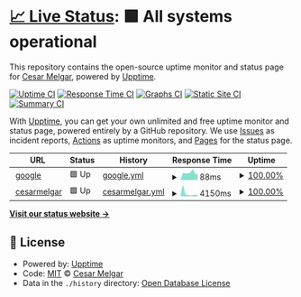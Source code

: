 # [📈 Live Status](https://jcmrmelgar.github.io/upptime): <!--live status--> **🟩 All systems operational**

This repository contains the open-source uptime monitor and status page for [Cesar Melgar](cesarmelgar.com), powered by [Upptime](https://github.com/upptime/upptime).

[![Uptime CI](https://github.com/jcmrmelgar/upptime/workflows/Uptime%20CI/badge.svg)](https://github.com/jcmrmelgar/upptime/actions?query=workflow%3A%22Uptime+CI%22)
[![Response Time CI](https://github.com/jcmrmelgar/upptime/workflows/Response%20Time%20CI/badge.svg)](https://github.com/jcmrmelgar/upptime/actions?query=workflow%3A%22Response+Time+CI%22)
[![Graphs CI](https://github.com/jcmrmelgar/upptime/workflows/Graphs%20CI/badge.svg)](https://github.com/jcmrmelgar/upptime/actions?query=workflow%3A%22Graphs+CI%22)
[![Static Site CI](https://github.com/jcmrmelgar/upptime/workflows/Static%20Site%20CI/badge.svg)](https://github.com/jcmrmelgar/upptime/actions?query=workflow%3A%22Static+Site+CI%22)
[![Summary CI](https://github.com/jcmrmelgar/upptime/workflows/Summary%20CI/badge.svg)](https://github.com/jcmrmelgar/upptime/actions?query=workflow%3A%22Summary+CI%22)

With [Upptime](https://upptime.js.org), you can get your own unlimited and free uptime monitor and status page, powered entirely by a GitHub repository. We use [Issues](https://github.com/jcmrmelgar/upptime/issues) as incident reports, [Actions](https://github.com/jcmrmelgar/upptime/actions) as uptime monitors, and [Pages](https://jcmrmelgar.github.io/upptime) for the status page.

<!--start: status pages-->
<!-- This summary is generated by Upptime (https://github.com/upptime/upptime) -->
<!-- Do not edit this manually, your changes will be overwritten -->
<!-- prettier-ignore -->
| URL | Status | History | Response Time | Uptime |
| --- | ------ | ------- | ------------- | ------ |
| <img alt="" src="https://favicons.githubusercontent.com/www.google.com" height="13"> [google](https://www.google.com) | 🟩 Up | [google.yml](https://github.com/jcmrmelgar/Upptime/commits/HEAD/history/google.yml) | <details><summary><img alt="Response time graph" src="./graphs/google/response-time-week.png" height="20"> 88ms</summary><br><a href="https://jcmrmelgar.github.io/upptime/history/google"><img alt="Response time 102" src="https://img.shields.io/endpoint?url=https%3A%2F%2Fraw.githubusercontent.com%2Fjcmrmelgar%2FUpptime%2FHEAD%2Fapi%2Fgoogle%2Fresponse-time.json"></a><br><a href="https://jcmrmelgar.github.io/upptime/history/google"><img alt="24-hour response time 82" src="https://img.shields.io/endpoint?url=https%3A%2F%2Fraw.githubusercontent.com%2Fjcmrmelgar%2FUpptime%2FHEAD%2Fapi%2Fgoogle%2Fresponse-time-day.json"></a><br><a href="https://jcmrmelgar.github.io/upptime/history/google"><img alt="7-day response time 88" src="https://img.shields.io/endpoint?url=https%3A%2F%2Fraw.githubusercontent.com%2Fjcmrmelgar%2FUpptime%2FHEAD%2Fapi%2Fgoogle%2Fresponse-time-week.json"></a><br><a href="https://jcmrmelgar.github.io/upptime/history/google"><img alt="30-day response time 81" src="https://img.shields.io/endpoint?url=https%3A%2F%2Fraw.githubusercontent.com%2Fjcmrmelgar%2FUpptime%2FHEAD%2Fapi%2Fgoogle%2Fresponse-time-month.json"></a><br><a href="https://jcmrmelgar.github.io/upptime/history/google"><img alt="1-year response time 102" src="https://img.shields.io/endpoint?url=https%3A%2F%2Fraw.githubusercontent.com%2Fjcmrmelgar%2FUpptime%2FHEAD%2Fapi%2Fgoogle%2Fresponse-time-year.json"></a></details> | <details><summary><a href="https://jcmrmelgar.github.io/upptime/history/google">100.00%</a></summary><a href="https://jcmrmelgar.github.io/upptime/history/google"><img alt="All-time uptime 100.00%" src="https://img.shields.io/endpoint?url=https%3A%2F%2Fraw.githubusercontent.com%2Fjcmrmelgar%2FUpptime%2FHEAD%2Fapi%2Fgoogle%2Fuptime.json"></a><br><a href="https://jcmrmelgar.github.io/upptime/history/google"><img alt="24-hour uptime 100.00%" src="https://img.shields.io/endpoint?url=https%3A%2F%2Fraw.githubusercontent.com%2Fjcmrmelgar%2FUpptime%2FHEAD%2Fapi%2Fgoogle%2Fuptime-day.json"></a><br><a href="https://jcmrmelgar.github.io/upptime/history/google"><img alt="7-day uptime 100.00%" src="https://img.shields.io/endpoint?url=https%3A%2F%2Fraw.githubusercontent.com%2Fjcmrmelgar%2FUpptime%2FHEAD%2Fapi%2Fgoogle%2Fuptime-week.json"></a><br><a href="https://jcmrmelgar.github.io/upptime/history/google"><img alt="30-day uptime 100.00%" src="https://img.shields.io/endpoint?url=https%3A%2F%2Fraw.githubusercontent.com%2Fjcmrmelgar%2FUpptime%2FHEAD%2Fapi%2Fgoogle%2Fuptime-month.json"></a><br><a href="https://jcmrmelgar.github.io/upptime/history/google"><img alt="1-year uptime 100.00%" src="https://img.shields.io/endpoint?url=https%3A%2F%2Fraw.githubusercontent.com%2Fjcmrmelgar%2FUpptime%2FHEAD%2Fapi%2Fgoogle%2Fuptime-year.json"></a></details>
| <img alt="" src="https://favicons.githubusercontent.com/cesarmelgar.com" height="13"> [cesarmelgar](http://cesarmelgar.com) | 🟩 Up | [cesarmelgar.yml](https://github.com/jcmrmelgar/Upptime/commits/HEAD/history/cesarmelgar.yml) | <details><summary><img alt="Response time graph" src="./graphs/cesarmelgar/response-time-week.png" height="20"> 4150ms</summary><br><a href="https://jcmrmelgar.github.io/upptime/history/cesarmelgar"><img alt="Response time 3411" src="https://img.shields.io/endpoint?url=https%3A%2F%2Fraw.githubusercontent.com%2Fjcmrmelgar%2FUpptime%2FHEAD%2Fapi%2Fcesarmelgar%2Fresponse-time.json"></a><br><a href="https://jcmrmelgar.github.io/upptime/history/cesarmelgar"><img alt="24-hour response time 16475" src="https://img.shields.io/endpoint?url=https%3A%2F%2Fraw.githubusercontent.com%2Fjcmrmelgar%2FUpptime%2FHEAD%2Fapi%2Fcesarmelgar%2Fresponse-time-day.json"></a><br><a href="https://jcmrmelgar.github.io/upptime/history/cesarmelgar"><img alt="7-day response time 4150" src="https://img.shields.io/endpoint?url=https%3A%2F%2Fraw.githubusercontent.com%2Fjcmrmelgar%2FUpptime%2FHEAD%2Fapi%2Fcesarmelgar%2Fresponse-time-week.json"></a><br><a href="https://jcmrmelgar.github.io/upptime/history/cesarmelgar"><img alt="30-day response time 3163" src="https://img.shields.io/endpoint?url=https%3A%2F%2Fraw.githubusercontent.com%2Fjcmrmelgar%2FUpptime%2FHEAD%2Fapi%2Fcesarmelgar%2Fresponse-time-month.json"></a><br><a href="https://jcmrmelgar.github.io/upptime/history/cesarmelgar"><img alt="1-year response time 3411" src="https://img.shields.io/endpoint?url=https%3A%2F%2Fraw.githubusercontent.com%2Fjcmrmelgar%2FUpptime%2FHEAD%2Fapi%2Fcesarmelgar%2Fresponse-time-year.json"></a></details> | <details><summary><a href="https://jcmrmelgar.github.io/upptime/history/cesarmelgar">100.00%</a></summary><a href="https://jcmrmelgar.github.io/upptime/history/cesarmelgar"><img alt="All-time uptime 99.94%" src="https://img.shields.io/endpoint?url=https%3A%2F%2Fraw.githubusercontent.com%2Fjcmrmelgar%2FUpptime%2FHEAD%2Fapi%2Fcesarmelgar%2Fuptime.json"></a><br><a href="https://jcmrmelgar.github.io/upptime/history/cesarmelgar"><img alt="24-hour uptime 100.00%" src="https://img.shields.io/endpoint?url=https%3A%2F%2Fraw.githubusercontent.com%2Fjcmrmelgar%2FUpptime%2FHEAD%2Fapi%2Fcesarmelgar%2Fuptime-day.json"></a><br><a href="https://jcmrmelgar.github.io/upptime/history/cesarmelgar"><img alt="7-day uptime 100.00%" src="https://img.shields.io/endpoint?url=https%3A%2F%2Fraw.githubusercontent.com%2Fjcmrmelgar%2FUpptime%2FHEAD%2Fapi%2Fcesarmelgar%2Fuptime-week.json"></a><br><a href="https://jcmrmelgar.github.io/upptime/history/cesarmelgar"><img alt="30-day uptime 99.89%" src="https://img.shields.io/endpoint?url=https%3A%2F%2Fraw.githubusercontent.com%2Fjcmrmelgar%2FUpptime%2FHEAD%2Fapi%2Fcesarmelgar%2Fuptime-month.json"></a><br><a href="https://jcmrmelgar.github.io/upptime/history/cesarmelgar"><img alt="1-year uptime 99.94%" src="https://img.shields.io/endpoint?url=https%3A%2F%2Fraw.githubusercontent.com%2Fjcmrmelgar%2FUpptime%2FHEAD%2Fapi%2Fcesarmelgar%2Fuptime-year.json"></a></details>

<!--end: status pages-->

[**Visit our status website →**](https://jcmrmelgar.github.io/upptime)

## 📄 License

- Powered by: [Upptime](https://github.com/upptime/upptime)
- Code: [MIT](./LICENSE) © [Cesar Melgar](cesarmelgar.com)
- Data in the `./history` directory: [Open Database License](https://opendatacommons.org/licenses/odbl/1-0/)
